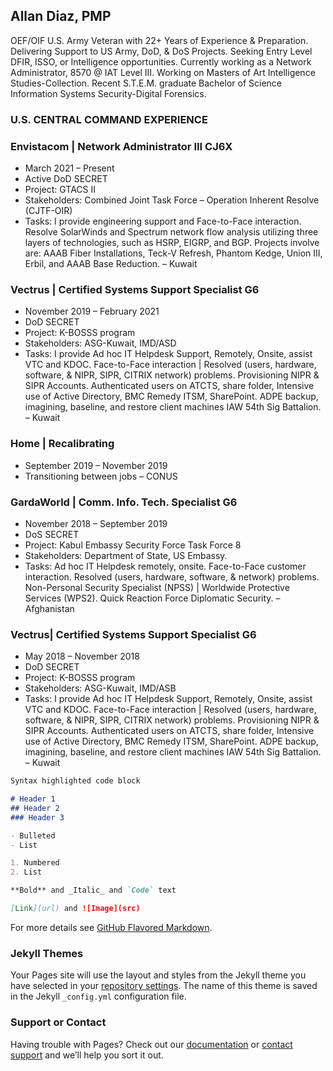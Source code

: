 ## Allan Diaz, PMP

OEF/OIF U.S. Army Veteran with 22+ Years of Experience & Preparation. Delivering Support to US Army, DoD, & DoS Projects. Seeking Entry Level DFIR, ISSO, or Intelligence opportunities. Currently working as a Network Administrator, 8570 @ IAT Level III. Working on Masters of Art Intelligence Studies-Collection. Recent S.T.E.M. graduate Bachelor of Science Information Systems Security-Digital Forensics. 

### U.S. CENTRAL COMMAND EXPERIENCE

### Envistacom | Network Administrator III CJ6X
- March 2021 – Present 
- Active DoD SECRET
- Project: GTACS II 
- Stakeholders: Combined Joint Task Force – Operation Inherent Resolve (CJTF-OIR) 
- Tasks: I provide engineering support and Face-to-Face interaction. Resolve SolarWinds and Spectrum network flow analysis utilizing three layers of technologies, such as HSRP, EIGRP, and BGP. Projects involve are: AAAB Fiber Installations, Teck-V Refresh, Phantom Kedge, Union III, Erbil, and AAAB Base Reduction. – Kuwait 

### Vectrus | Certified Systems Support Specialist G6 
- November 2019 – February 2021 
- DoD SECRET
- Project: K-BOSSS program 
- Stakeholders: ASG-Kuwait, IMD/ASD
- Tasks: I provide  Ad hoc IT Helpdesk Support, Remotely, Onsite, assist VTC and KDOC. Face-to-Face interaction | Resolved (users, hardware, software, & NIPR, SIPR, CITRIX network) problems. Provisioning NIPR & SIPR Accounts. Authenticated users on ATCTS, share folder, Intensive use of Active Directory, BMC Remedy ITSM, SharePoint. ADPE backup, imagining, baseline, and restore client machines IAW 54th Sig Battalion. – Kuwait

### Home | Recalibrating
- September 2019 – November 2019
- Transitioning between jobs – CONUS 

### GardaWorld | Comm. Info. Tech. Specialist G6
- November 2018 – September 2019 
- DoS SECRET
- Project: Kabul Embassy Security Force Task Force 8 
- Stakeholders: Department of State, US Embassy. 
- Tasks: Ad hoc IT Helpdesk remotely, onsite. Face-to-Face customer interaction. Resolved (users, hardware, software, & network) problems. Non-Personal Security Specialist (NPSS) | Worldwide Protective Services (WPS2). Quick Reaction Force Diplomatic Security. – Afghanistan

### Vectrus| Certified Systems Support Specialist G6 
- May 2018 – November 2018 
- DoD SECRET 
- Project: K-BOSSS program 
- Stakeholders: ASG-Kuwait, IMD/ASB 
- Tasks: I provide  Ad hoc IT Helpdesk Support, Remotely, Onsite, assist VTC and KDOC. Face-to-Face interaction | Resolved (users, hardware, software, & NIPR, SIPR, CITRIX network) problems. Provisioning NIPR & SIPR Accounts. Authenticated users on ATCTS, share folder, Intensive use of Active Directory, BMC Remedy ITSM, SharePoint. ADPE backup, imagining, baseline, and restore client machines IAW 54th Sig Battalion. – Kuwait





```markdown
Syntax highlighted code block

# Header 1
## Header 2
### Header 3

- Bulleted
- List

1. Numbered
2. List

**Bold** and _Italic_ and `Code` text

[Link](url) and ![Image](src)
```

For more details see [GitHub Flavored Markdown](https://guides.github.com/features/mastering-markdown/).

### Jekyll Themes

Your Pages site will use the layout and styles from the Jekyll theme you have selected in your [repository settings](https://github.com/githubdiaz/digitial-cv/settings/pages). The name of this theme is saved in the Jekyll `_config.yml` configuration file.

### Support or Contact

Having trouble with Pages? Check out our [documentation](https://docs.github.com/categories/github-pages-basics/) or [contact support](https://support.github.com/contact) and we’ll help you sort it out.
